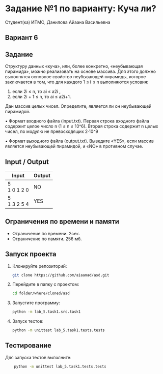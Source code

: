 # Задание №1 по варианту: Куча ли?
Студент(ка) ИТМО, Данилова Айаана Васильевна

## Вариант 6

## Задание 
Структуру данных «куча», или, более конкретно, «неубывающая пирамида»,
можно реализовать на основе массива.
Для этого должно выполнятся основное свойство неубывающей пирамиды,
которое заключается в том, что для каждого 1 ≤ i ≤ n выполняются условия:
1. если 2i ≤ n, то ai ≤ a2i ,
2. если 2i + 1 ≤ n, то ai ≤ a2i+1.

Дан массив целых чисел. Определите, является ли он неубывающей пирамидой. 

• Формат входного файла (input.txt). Первая строка входного файла содержит целое число n (1 ≤ n ≤ 10^6). Вторая строка содержит n целых чисел,
по модулю не превосходящих 2·10^9


• Формат выходного файла (output.txt). Выведите «YES», если массив является неубывающей пирамидой, и «NO» в противном случае.

## Input / Output 

| Input             | Output |
|-------------------|--------|
| 5 <br/> 1 0 1 2 0 | NO     |
| 5 <br/> 1 3 2 5 4 | YES    |

## Ограничения по времени и памяти

- Ограничение по времени. 2сек.
- Ограничение по памяти. 256 мб.


## Запуск проекта
1. Клонируйте репозиторий:
   ```bash
   git clone https://github.com/aiaanad/asd.git
   ```
2. Перейдите в папку с проектом:
   ```bash
   cd folder/where/cloned/asd
   ```
3. Запустите программу:
   ```bash
   python -m lab_5.task1.src.task1
   ```

4. Запуск тестов:
   ```bash
   python -m unittest lab_5.task1.tests.tests
   ```


## Тестирование
Для запуска тестов выполните:
```bash
    python -m unittest lab_5.task1.tests.tests
```

